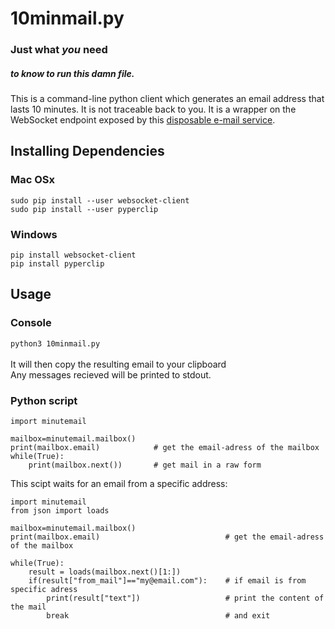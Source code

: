 # 10minmail.py
### Just what *you* need
##### _to know to run this damn file._


This is a command-line python client which generates an email address that lasts 10 minutes. It is not traceable back to you. It is a wrapper on the WebSocket endpoint exposed by this [disposable e-mail service](https://dropmail.me/en/).

## Installing Dependencies
### Mac OSx
`sudo pip install --user websocket-client`
<br>
`sudo pip install --user pyperclip`
### Windows
`pip install websocket-client`
<br>
`pip install pyperclip`
## Usage
### Console
`python3 10minmail.py`
<br><br>
It will then copy the resulting email to your clipboard
<br>
Any messages recieved will be printed to stdout.
### Python script
```
import minutemail

mailbox=minutemail.mailbox()
print(mailbox.email)            # get the email-adress of the mailbox
while(True):
    print(mailbox.next())       # get mail in a raw form 
```
This scipt waits for an email from a specific address:
```
import minutemail
from json import loads

mailbox=minutemail.mailbox()
print(mailbox.email)                            # get the email-adress of the mailbox

while(True):
    result = loads(mailbox.next()[1:])
    if(result["from_mail"]=="my@email.com"):    # if email is from specific adress
        print(result["text"])                   # print the content of the mail
        break                                   # and exit

```